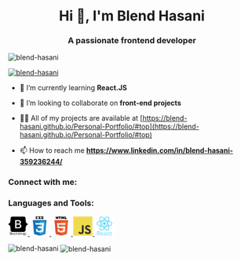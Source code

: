 <h1 align="center">Hi 👋, I'm Blend Hasani</h1>
<h3 align="center">A passionate frontend developer</h3>



<p align="left"> <img src="[https://komarev.com/ghpvc/?username=blend-hasani&label=Profile%20views&color=0e75b6&style=flat](https://cdn.dribbble.com/users/1019864/screenshots/3079099/media/6926dbbe73b43f4ec5fe67c721489033.gif)" alt="blend-hasani" /> </p>

<p align="left"> <a href="https://github.com/ryo-ma/github-profile-trophy"><img src="https://github-profile-trophy.vercel.app/?username=blend-hasani" alt="blend-hasani" /></a> </p>

- 🌱 I’m currently learning **React.JS**

- 👯 I’m looking to collaborate on **front-end projects**

- 👨‍💻 All of my projects are available at [https://blend-hasani.github.io/Personal-Portfolio/#top](https://blend-hasani.github.io/Personal-Portfolio/#top)

- 📫 How to reach me **https://www.linkedin.com/in/blend-hasani-359236244/**

<h3 align="left">Connect with me:</h3>
<p align="left">
</p>

<h3 align="left">Languages and Tools:</h3>
<p align="left"> <a href="https://getbootstrap.com" target="_blank" rel="noreferrer"> <img src="https://raw.githubusercontent.com/devicons/devicon/master/icons/bootstrap/bootstrap-plain-wordmark.svg" alt="bootstrap" width="40" height="40"/> </a> <a href="https://www.w3schools.com/css/" target="_blank" rel="noreferrer"> <img src="https://raw.githubusercontent.com/devicons/devicon/master/icons/css3/css3-original-wordmark.svg" alt="css3" width="40" height="40"/> </a> <a href="https://www.w3.org/html/" target="_blank" rel="noreferrer"> <img src="https://raw.githubusercontent.com/devicons/devicon/master/icons/html5/html5-original-wordmark.svg" alt="html5" width="40" height="40"/> </a> <a href="https://developer.mozilla.org/en-US/docs/Web/JavaScript" target="_blank" rel="noreferrer"> <img src="https://raw.githubusercontent.com/devicons/devicon/master/icons/javascript/javascript-original.svg" alt="javascript" width="40" height="40"/> </a> <a href="https://reactjs.org/" target="_blank" rel="noreferrer"> <img src="https://raw.githubusercontent.com/devicons/devicon/master/icons/react/react-original-wordmark.svg" alt="react" width="40" height="40"/> </a> </p>

<p><img align="left" src="https://github-readme-stats.vercel.app/api/top-langs?username=blend-hasani&show_icons=true&locale=en&layout=compact" alt="blend-hasani" /></p>

<p>&nbsp;<img align="center" src="https://github-readme-stats.vercel.app/api?username=blend-hasani&show_icons=true&locale=en" alt="blend-hasani" /></p>
